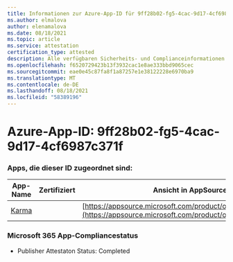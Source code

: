 ```yaml
---
title: Informationen zur Azure-App-ID für 9ff28b02-fg5-4cac-9d17-4cf6987c371f
ms.author: elmalova
author: elenamalova
ms.date: 08/18/2021
ms.topic: article
ms.service: attestation
certification_type: attested
description: Alle verfügbaren Sicherheits- und Complianceinformationen für 9ff28b02-fg5-4cac-9d17-4cf6987c371f.
ms.openlocfilehash: f6520729423b13f3932cac1e8ae333bbd9065cec
ms.sourcegitcommit: eae0e45c87fa8f1a87257e1e38122228e6970ba9
ms.translationtype: MT
ms.contentlocale: de-DE
ms.lasthandoff: 08/18/2021
ms.locfileid: "58389196"
---
```

# <a name="azure-app-id-9ff28b02-ccc5-4cac-9d17-4cf6987c371f"></a>Azure-App-ID: 9ff28b02-fg5-4cac-9d17-4cf6987c371f


### <a name="apps-associated-with-this-id"></a>Apps, die dieser ID zugeordnet sind:
| **App-Name** | **Zertifiziert** | **Ansicht in AppSource** |
|--------------|---------------|-----------------------|
| [Karma](https://docs.microsoft.com/microsoft-365-app-certification/forward/WA104381640) |  | [https://appsource.microsoft.com/product/office/WA104381640](https://appsource.microsoft.com/product/office/WA104381640) |

### <a name="microsoft-365-app-compliance-status"></a>Microsoft 365 App-Compliancestatus
- Publisher Attestaton Status: Completed
